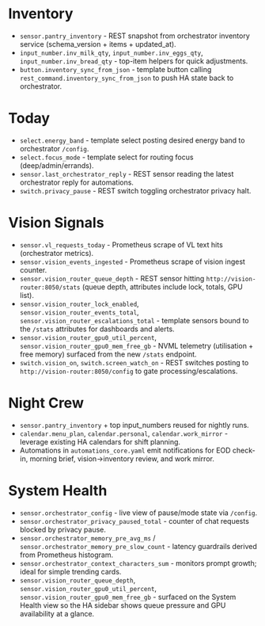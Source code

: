 # Inventory
- `sensor.pantry_inventory` - REST snapshot from orchestrator inventory service (schema_version + items + updated_at).
- `input_number.inv_milk_qty`, `input_number.inv_eggs_qty`, `input_number.inv_bread_qty` - top-item helpers for quick adjustments.
- `button.inventory_sync_from_json` - template button calling `rest_command.inventory_sync_from_json` to push HA state back to orchestrator.

# Today
- `select.energy_band` - template select posting desired energy band to orchestrator `/config`.
- `select.focus_mode` - template select for routing focus (deep/admin/errands).
- `sensor.last_orchestrator_reply` - REST sensor reading the latest orchestrator reply for automations.
- `switch.privacy_pause` - REST switch toggling orchestrator privacy halt.

# Vision Signals
- `sensor.vl_requests_today` - Prometheus scrape of VL text hits (orchestrator metrics).
- `sensor.vision_events_ingested` - Prometheus scrape of vision ingest counter.
- `sensor.vision_router_queue_depth` - REST sensor hitting `http://vision-router:8050/stats` (queue depth, attributes include lock, totals, GPU list).
- `sensor.vision_router_lock_enabled`, `sensor.vision_router_events_total`, `sensor.vision_router_escalations_total` - template sensors bound to the `/stats` attributes for dashboards and alerts.
- `sensor.vision_router_gpu0_util_percent`, `sensor.vision_router_gpu0_mem_free_gb` - NVML telemetry (utilisation + free memory) surfaced from the new `/stats` endpoint.
- `switch.vision_on`, `switch.screen_watch_on` - REST switches posting to `http://vision-router:8050/config` to gate processing/escalations.

# Night Crew
- `sensor.pantry_inventory` + top input_numbers reused for nightly runs.
- `calendar.menu_plan`, `calendar.personal`, `calendar.work_mirror` - leverage existing HA calendars for shift planning.
- Automations in `automations_core.yaml` emit notifications for EOD check-in, morning brief, vision->inventory review, and work mirror.

# System Health
- `sensor.orchestrator_config` - live view of pause/mode state via `/config`.
- `sensor.orchestrator_privacy_paused_total` - counter of chat requests blocked by privacy pause.
- `sensor.orchestrator_memory_pre_avg_ms` / `sensor.orchestrator_memory_pre_slow_count` - latency guardrails derived from Prometheus histogram.
- `sensor.orchestrator_context_characters_sum` - monitors prompt growth; ideal for simple trending cards.
- `sensor.vision_router_queue_depth`, `sensor.vision_router_gpu0_util_percent`, `sensor.vision_router_gpu0_mem_free_gb` - surfaced on the System Health view so the HA sidebar shows queue pressure and GPU availability at a glance.
